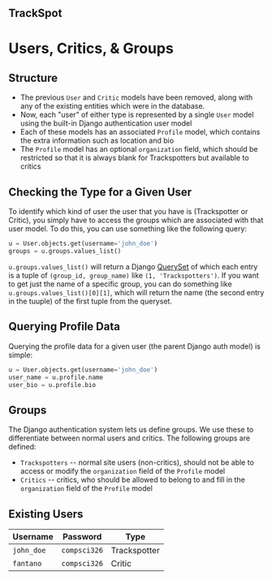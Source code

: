 ## TrackSpot

# Users, Critics, & Groups
## Structure
- The previous `User` and `Critic` models have been removed, along with any of the existing entities which were in the database.
- Now, each "user" of either type is represented by a single `User` model using the built-in Django authentication user model
- Each of these models has an associated `Profile` model, which contains the extra information such as location and bio
- The `Profile` model has an optional `organization` field, which should be restricted so that it is always blank for Trackspotters but available to critics

## Checking the Type for a Given User
To identify which kind of user the user that you have is (Trackspotter or Critic), you simply have to access the groups which are associated with that user model. To do this, you can use something like the following query:
```python
u = User.objects.get(username='john_doe')
groups = u.groups.values_list()
```
`u.groups.values_list()` will return a Django [QuerySet](https://docs.djangoproject.com/en/2.0/ref/models/querysets/) of which each entry is a tuple of `(group_id, group_name)` like `(1, 'Trackspotters')`. If you want to get just the name of a specific group, you can do something like `u.groups.values_list()[0][1]`, which will return the name (the second entry in the tuuple) of the first tuple from the queryset.

## Querying Profile Data
Querying the profile data for a given user (the parent Django auth model) is simple:
```python
u = User.objects.get(username='john_doe')
user_name = u.profile.name
user_bio = u.profile.bio
```

## Groups
The Django authentication system lets us define groups. We use these to differentiate between normal users and critics.
The following groups are defined:
* `Trackspotters` -- normal site users (non-critics), should not be able to access or modify the `organization` field of the `Profile` model
* `Critics` -- critics, who should be allowed to belong to and fill in the `organization` field of the `Profile` model

## Existing Users
| Username | Password | Type |
| -------- | -------- | ---- |
| `john_doe` | `compsci326` | Trackspotter |
| `fantano` | `compsci326` | Critic |
